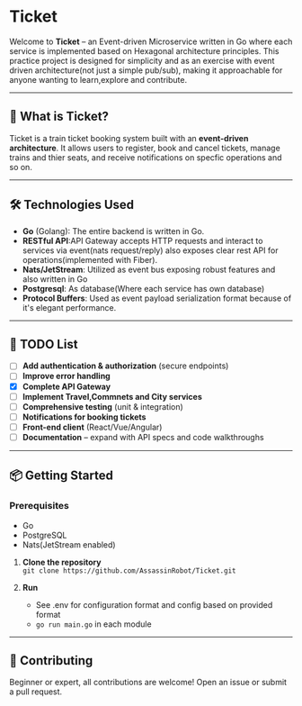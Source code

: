 # Ticket

Welcome to **Ticket** – an Event-driven Microservice written in Go where each service is implemented based on Hexagonal architecture principles. This practice project is designed for simplicity and as an exercise with event driven architecture(not just a simple pub/sub), making it approachable for anyone wanting to learn,explore and contribute.

---

## 🚄 What is Ticket?

Ticket is a train ticket booking system built with an **event-driven architecture**. It allows users to register, book and cancel tickets, manage trains and thier seats, and receive notifications on specfic operations and so on.

---

## 🛠 Technologies Used

- **Go** (Golang): The entire backend is written in Go.
- **RESTful API**:API Gateway accepts HTTP requests and interact to services via event(nats request/reply) also exposes clear rest API for operations(implemented with Fiber).
- **Nats/JetStream**: Utilized as event bus exposing robust features and also written in Go
- **Postgresql**: As database(Where each service has own database)
- **Protocol Buffers**: Used as event payload serialization format because of it's elegant performance.

---

## 📝 TODO List

 - [ ] **Add authentication & authorization** (secure endpoints)
 - [ ] **Improve error handling**
 - [x] **Complete API Gateway**
 - [ ] **Implement Travel,Commnets and City services** 
 - [ ] **Comprehensive testing** (unit & integration)
 - [ ] **Notifications for booking tickets** 
 - [ ] **Front-end client** (React/Vue/Angular)
 - [ ] **Documentation** – expand with API specs and code walkthroughs

---

## 📦 Getting Started
### Prerequisites
- Go
- PostgreSQL
- Nats(JetStream enabled)

1. **Clone the repository**  
   `git clone https://github.com/AssassinRobot/Ticket.git`

2. **Run**  
   - See .env for configuration format and config based on provided format
   - `go run main.go` in each module
---

## 🙌 Contributing

Beginner or expert, all contributions are welcome! Open an issue or submit a pull request.
